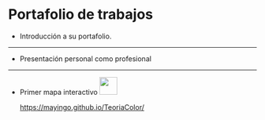 Portafolio de trabajos 
=======================
- Introducción a su portafolio.

----------------------------
- Presentación personal como profesional

--------------------------
- Primer mapa interactivo
<a href="[https://www.php.net/](https://mayingo.github.io/TeoriaColor/ )" target="_blank" rel="noreferrer"><img src="[https://raw.githubusercontent.com/danielcranney/readme-generator/main/public/icons/skills/php-colored.svg](https://s1.significados.com/foto/combinaciones-de-colores-en-la-teoria-del-color.jpg)" width="36" height="36" alt="" /></a>
  
   https://mayingo.github.io/TeoriaColor/
  
  

